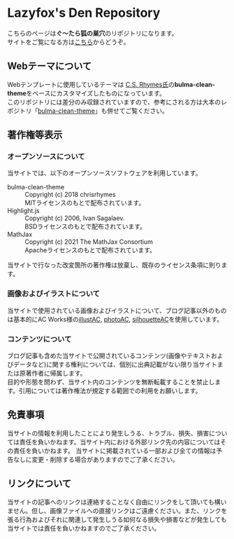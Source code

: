 # Lazyfox's Den Repository
こちらのページは**ぐ〜たら狐の巣穴**のリポジトリになります。  
サイトをご覧になる方は[こちら](https://lazyfox.blog/)からどうぞ。

## Webテーマについて
Webテンプレートに使用しているテーマは [C.S. Rhymes氏](https://www.csrhymes.com/)の**bulma-clean-theme**をベースにカスタマイズしたものになっています。  
このリポジトリには差分のみ収録されていますので、参考にされる方は大本のレポジトリ「[bulma-clean-theme](https://github.com/chrisrhymes/bulma-clean-theme)」も併せてご覧ください。

## 著作権等表示
### オープンソースについて
当サイトでは、以下のオープンソースソフトウェアを利用しています。
<dl>
    <dt>bulma-clean-theme</dt>
    <dd>
        Copyright (c) 2018 chrisrhymes<br>
        MITライセンスのもとで配布されています。
    </dd>
    <dt>Highlight.js</dt>
    <dd>
        Copyright (c) 2006, Ivan Sagalaev.<br>
        BSDライセンスのもとで配布されています。
    </dd>
    <dt>MathJax</dt>
    <dd>
        Copyright (c) 2021 The MathJax Consortium<br>
        Apacheライセンスのもとで配布されています。
    </dd>
</dl>
当サイトで行なった改変箇所の著作権は放棄し、既存のライセンス条項に則ります。

### 画像およびイラストについて
当サイトで使用されている画像およびイラストについて、ブログ記事以外のものは基本的にAC Works様の[illustAC](https://www.ac-illust.com/), [photoAC](https://www.photo-ac.com/), [silhouetteAC](https://www.silhouette-ac.com/)を使用しています。
### コンテンツについて
ブログ記事も含めた当サイトで公開されているコンテンツ(画像やテキストおよびデータなど)に関する権利については、個別に出典記載がない限り当サイトまたは原著作者に帰属します。  
目的や形態を問わず、当サイト内のコンテンツを無断転載することを禁止します。引用については著作権法が規定する範囲での利用をお願いします。

## 免責事項
当サイトの情報を利用したことにより発生しうる、トラブル、損失、損害については責任を負いかねます。当サイト内における外部リンク先の内容についてはその責任を負いかねます。
当サイトに掲載されている一部および全ての情報は予告なしに変更・削除する場合がありますのでご了承ください。

## リンクについて
当サイトの記事へのリンクは連絡することなく自由にリンクをして頂いても構いません。但し、画像ファイルへの直接リンクはご遠慮ください。また、リンクを張る行為およびそれに関連して発生しうる如何なる損失や損害などが発生しても当サイトでは責任を負いかねますのでご了承ください。
